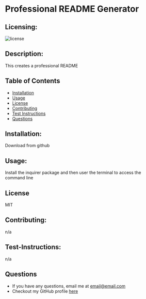 # Professional README Generator

  ## Licensing:
  ![license](https://img.shields.io/badge/License-MIT-blue.svg)

  ## Description: 
  This creates a professional README

  ## Table of Contents
  - [Installation](#Installation)
  - [Usage](#Usage)
  - [License](#License)
  - [Contributing](#Contributing)
  - [Test Instructions](#Test-Instructions)
  - [Questions](#Questions)

  ## Installation: 
  Download from github

  ## Usage: 
  Install the inquirer package and then user the terminal to access the command line

  ## License
  MIT

  ## Contributing: 
  n/a

  ## Test-Instructions: 
  n/a

  ## Questions
  - If you have any questions, email me at email@email.com
  - Checkout my GitHub profile [here](https://github.com/phalenh)

